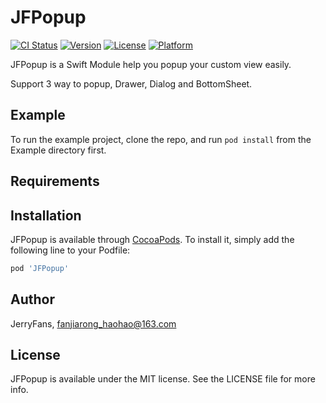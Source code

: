 # JFPopup

[![CI Status](https://img.shields.io/travis/fanjiaorng919/JFPopup.svg?style=flat)](https://travis-ci.org/fanjiaorng919/JFPopup)
[![Version](https://img.shields.io/cocoapods/v/JFPopup.svg?style=flat)](https://cocoapods.org/pods/JFPopup)
[![License](https://img.shields.io/cocoapods/l/JFPopup.svg?style=flat)](https://cocoapods.org/pods/JFPopup)
[![Platform](https://img.shields.io/cocoapods/p/JFPopup.svg?style=flat)](https://cocoapods.org/pods/JFPopup)

JFPopup is a Swift Module help you popup your custom view easily.

Support 3 way to popup, Drawer, Dialog and BottomSheet.


## Example

To run the example project, clone the repo, and run `pod install` from the Example directory first.

## Requirements

## Installation

JFPopup is available through [CocoaPods](https://cocoapods.org). To install
it, simply add the following line to your Podfile:

```ruby
pod 'JFPopup'
```

## Author

JerryFans, fanjiarong_haohao@163.com

## License

JFPopup is available under the MIT license. See the LICENSE file for more info.

